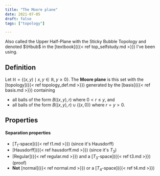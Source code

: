 ```yaml
---
title: "The Moore plane"
date: 2021-07-05
draft: false
tags: ["topology"]

---
```


Also called the Upper Half-Plane with the Sticky Bubble Topology and denoted $\Hbub$ in the [textbook]({{< ref top_selfstudy.md >}}) I've been using. 

## Definition
Let $\mathbb{H} = \{(x,y) \mid x,y \in \mathbb{R}, y \geq 0\}$. The **Moore plane** is this set with the [topology]({{< ref topology_def.md >}}) generated by the [basis]({{< ref basis.md >}}) containing
- all balls of the form $B((x,y), r)$ where $0<r \leq y$, and 
- all balls of the form $B((x,y),r) \cup \{(x,0)\}$ where $r = y > 0$.

## Properties
#### Separation properties
- [$T_1$-space]({{< ref t1.md >}}) (since it's Hausdorff)
- [Hausdorff]({{< ref hausdorff.md >}}) (since it's $T_3$)
- [Regular]({{< ref regular.md >}}) and a [$T_3$-space]({{< ref t3.md >}}) (proof)
- **Not** [normal]({{< ref normal.md >}}) or a [$T_4$-space]({{< ref t4.md >}})
